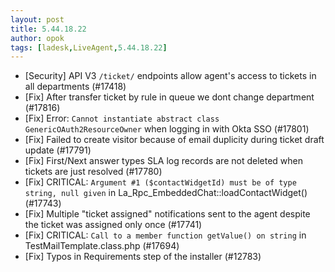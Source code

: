 ```yaml
---
layout: post
title: 5.44.18.22
author: opok
tags: [ladesk,LiveAgent,5.44.18.22]
---
```

- [Security] API V3 `/ticket/` endpoints allow agent's access to tickets in all departments (#17418)
- [Fix] After transfer ticket by rule in queue we dont change department  (#17816)
- [Fix] Error: `Cannot instantiate abstract class GenericOAuth2ResourceOwner` when logging in with Okta SSO (#17801)
- [Fix] Failed to create visitor because of email duplicity during ticket draft update (#17791)
- [Fix] First/Next answer types SLA log records are not deleted when tickets are just resolved (#17780)
- [Fix] CRITICAL: `Argument #1 ($contactWidgetId) must be of type string, null given` in La_Rpc_EmbeddedChat::loadContactWidget() (#17743)
- [Fix] Multiple "ticket assigned" notifications sent to the agent despite the ticket was assigned only once (#17741)
- [Fix] CRITICAL: `Call to a member function getValue() on string` in TestMailTemplate.class.php (#17694)
- [Fix] Typos in Requirements step of the installer (#12783)